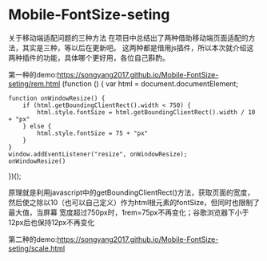 # Mobile-FontSize-seting
关于移动端适配问题的三种方法
在项目中总结出了两种借助移动端页面适配的方法，其实是三种，等以后在更新吧。
这两种都是借用js插件，所以本次就介绍这两种插件的功能，具体哪个更好用，各位自己斟酌。

第一种的demo:https://songyang2017.github.io/Mobile-FontSize-seting/rem.html
(function () {
    var html = document.documentElement;

    function onWindowResize() {
        if (html.getBoundingClientRect().width < 750) {
            html.style.fontSize = html.getBoundingClientRect().width / 10 + "px"
        } else {
            html.style.fontSize = 75 + "px"
        }
    }
    window.addEventListener("resize", onWindowResize);
    onWindowResize()
})();

原理就是利用javascript中的getBoundingClientRect()方法，获取页面的宽度，然后使之除以10（也可以自己定义）作为html根元素的fontSize，但同时也限制了最大值，当屏幕
宽度超过750px时，1rem=75px不再变化；谷歌浏览器下小于12px后也保持12px不再变化


第二种的demo:https://songyang2017.github.io/Mobile-FontSize-seting/scale.html


